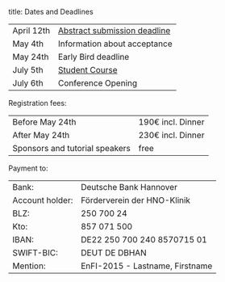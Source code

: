 title: Dates and Deadlines


|            |                                  |
|------------|----------------------------------|
|April 12th  |[Abstract submission deadline](abstracts.html)      |
|May 4th     |Information about acceptance      |
|May 24th    |Early Bird deadline             |
|July 5th    |[Student Course](sunday.html)               |
|July 6th    |Conference Opening                |


Registration fees:

|            |                                  |
|------------|----------------------------------|
|Before May 24th |190€ incl. Dinner      |
|After May 24th   |230€ incl. Dinner      |
|Sponsors and tutorial speakers   |free                  |

<!--
|Sunday Tutorial   |20€              |
-->


Payment to:

|||
|---|---|
| Bank:| Deutsche Bank Hannover|
 |Account holder:| Förderverein der HNO-Klinik|
| BLZ:| 250 700 24|
| Kto:| 857 071 500|
| IBAN:| DE22 250 700 240 8570715 01|
| SWIFT-BIC:| DEUT DE DBHAN|
 |Mention:| EnFI-2015 - Lastname, Firstname|





